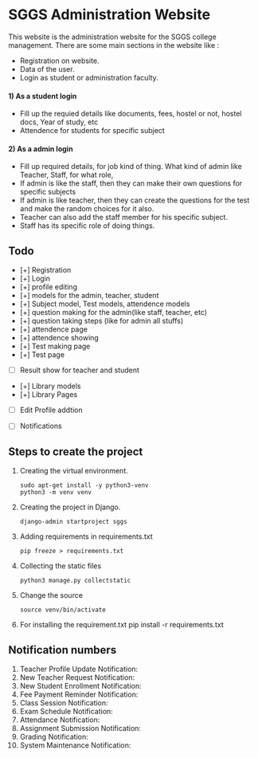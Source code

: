 # SGGS Administration Website
This website is the administration website for the SGGS college management. There are some main sections in the website like :
- Registration on website.
- Data of the user.
- Login as student or administration faculty.

#### 1) As a student login
- Fill up the requied details like documents, fees, hostel or not, hostel docs, Year of study, etc
- Attendence for students for specific subject

#### 2) As a admin login
- Fill up required details, for job kind of thing. What kind of admin like Teacher, Staff, for what role, 
- If admin is like the staff, then they can make their own questions for specific subjects
- If admin is like teacher, then they can create the questions for the test and make the random choices for it also.
- Teacher can also add the staff member for his specific subject.
- Staff has its specific role of doing things.

## Todo
- [+] Registration
- [+] Login     
- [+] profile editing
- [+] models for the admin, teacher, student
- [+] Subject model, Test models, attendence models
- [+] question making for the admin(like staff, teacher, etc)
- [+] question taking steps (like for admin all stuffs)
- [+] attendence page
- [+] attendence showing
- [+] Test making page
- [+] Test page
- [ ] Result show for teacher and student
- [+] Library models
- [+] Library Pages 
- [ ] Edit Profile addtion
- [ ] Notifications



## Steps to create the project
1) Creating the virtual environment.
    ```
    sudo apt-get install -y python3-venv
    python3 -m venv venv
    ````
2) Creating the project in Django.
    ```
    django-admin startproject sggs
    ```
3) Adding requirements in requirements.txt
    ```
    pip freeze > requirements.txt
    ```
4) Collecting the static files
    ```
    python3 manage.py collectstatic
    ```
5) Change the source 
    ```
    source venv/bin/activate
    ```

6) For installing the requirement.txt
    pip install -r requirements.txt

## Notification numbers
1) Teacher Profile Update Notification:  
2) New Teacher Request Notification:  
3) New Student Enrollment Notification:  
4) Fee Payment Reminder Notification:  
5) Class Session Notification:  
6) Exam Schedule Notification:  
7) Attendance Notification:  
8) Assignment Submission Notification:  
9) Grading Notification: 
10) System Maintenance Notification:
